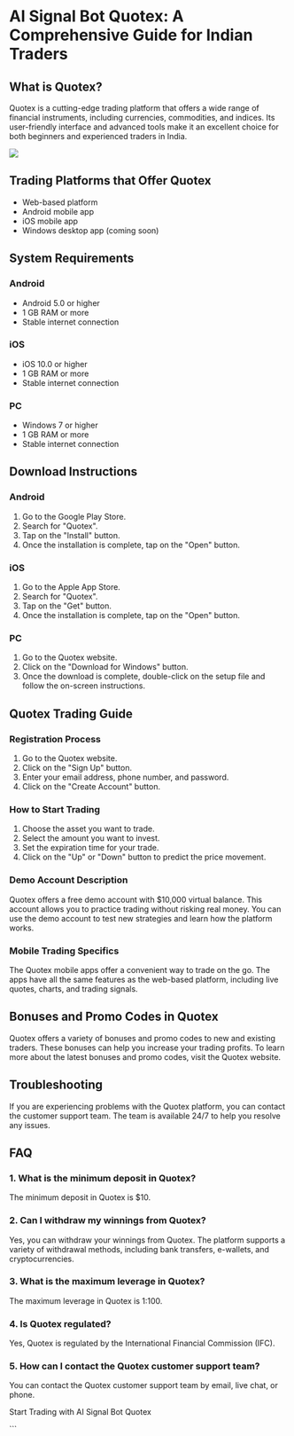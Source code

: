 # AI Signal Bot Quotex: A Comprehensive Guide for Indian Traders

## What is Quotex?

Quotex is a cutting-edge trading platform that offers a wide range of
financial instruments, including currencies, commodities, and indices.
Its user-friendly interface and advanced tools make it an excellent
choice for both beginners and experienced traders in India.

[![](https://static.quotex.io/files/4_en/300_250.jpg)](https://traff.sbs/brokerqxlid)

## Trading Platforms that Offer Quotex

-   Web-based platform
-   Android mobile app
-   iOS mobile app
-   Windows desktop app (coming soon)

## System Requirements

### Android

-   Android 5.0 or higher
-   1 GB RAM or more
-   Stable internet connection

### iOS

-   iOS 10.0 or higher
-   1 GB RAM or more
-   Stable internet connection

### PC

-   Windows 7 or higher
-   1 GB RAM or more
-   Stable internet connection

## Download Instructions

### Android

1.  Go to the Google Play Store.
2.  Search for "Quotex".
3.  Tap on the "Install" button.
4.  Once the installation is complete, tap on the "Open" button.

### iOS

1.  Go to the Apple App Store.
2.  Search for "Quotex".
3.  Tap on the "Get" button.
4.  Once the installation is complete, tap on the "Open" button.

### PC

1.  Go to the Quotex website.
2.  Click on the "Download for Windows" button.
3.  Once the download is complete, double-click on the setup file and
    follow the on-screen instructions.

## Quotex Trading Guide

### Registration Process

1.  Go to the Quotex website.
2.  Click on the "Sign Up" button.
3.  Enter your email address, phone number, and password.
4.  Click on the "Create Account" button.

### How to Start Trading

1.  Choose the asset you want to trade.
2.  Select the amount you want to invest.
3.  Set the expiration time for your trade.
4.  Click on the "Up" or "Down" button to predict the price
    movement.

### Demo Account Description

Quotex offers a free demo account with \$10,000 virtual balance. This
account allows you to practice trading without risking real money. You
can use the demo account to test new strategies and learn how the
platform works.

### Mobile Trading Specifics

The Quotex mobile apps offer a convenient way to trade on the go. The
apps have all the same features as the web-based platform, including
live quotes, charts, and trading signals.

## Bonuses and Promo Codes in Quotex

Quotex offers a variety of bonuses and promo codes to new and existing
traders. These bonuses can help you increase your trading profits. To
learn more about the latest bonuses and promo codes, visit the Quotex
website.

## Troubleshooting

If you are experiencing problems with the Quotex platform, you can
contact the customer support team. The team is available 24/7 to help
you resolve any issues.

## FAQ

### 1. What is the minimum deposit in Quotex?

The minimum deposit in Quotex is \$10.

### 2. Can I withdraw my winnings from Quotex?

Yes, you can withdraw your winnings from Quotex. The platform supports a
variety of withdrawal methods, including bank transfers, e-wallets, and
cryptocurrencies.

### 3. What is the maximum leverage in Quotex?

The maximum leverage in Quotex is 1:100.

### 4. Is Quotex regulated?

Yes, Quotex is regulated by the International Financial Commission
(IFC).

### 5. How can I contact the Quotex customer support team?

You can contact the Quotex customer support team by email, live chat, or
phone.

Start Trading with AI Signal Bot Quotex

\`\`\`

